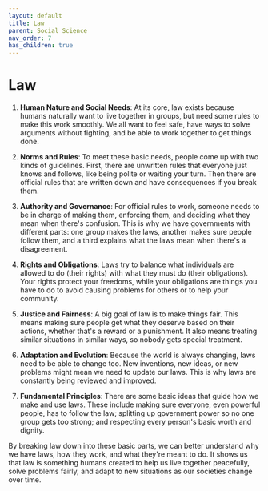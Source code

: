 ```yaml
---
layout: default
title: Law
parent: Social Science
nav_order: 7
has_children: true
---
```

# **Law**

1. **Human Nature and Social Needs**: At its core, law exists because humans naturally want to live together in groups, but need some rules to make this work smoothly. We all want to feel safe, have ways to solve arguments without fighting, and be able to work together to get things done.

2. **Norms and Rules**: To meet these basic needs, people come up with two kinds of guidelines. First, there are unwritten rules that everyone just knows and follows, like being polite or waiting your turn. Then there are official rules that are written down and have consequences if you break them.

3. **Authority and Governance**: For official rules to work, someone needs to be in charge of making them, enforcing them, and deciding what they mean when there's confusion. This is why we have governments with different parts: one group makes the laws, another makes sure people follow them, and a third explains what the laws mean when there's a disagreement.

4. **Rights and Obligations**: Laws try to balance what individuals are allowed to do (their rights) with what they must do (their obligations). Your rights protect your freedoms, while your obligations are things you have to do to avoid causing problems for others or to help your community.

5. **Justice and Fairness**: A big goal of law is to make things fair. This means making sure people get what they deserve based on their actions, whether that's a reward or a punishment. It also means treating similar situations in similar ways, so nobody gets special treatment.

6. **Adaptation and Evolution**: Because the world is always changing, laws need to be able to change too. New inventions, new ideas, or new problems might mean we need to update our laws. This is why laws are constantly being reviewed and improved.

7. **Fundamental Principles**: There are some basic ideas that guide how we make and use laws. These include making sure everyone, even powerful people, has to follow the law; splitting up government power so no one group gets too strong; and respecting every person's basic worth and dignity.

By breaking law down into these basic parts, we can better understand why we have laws, how they work, and what they're meant to do. It shows us that law is something humans created to help us live together peacefully, solve problems fairly, and adapt to new situations as our societies change over time.

